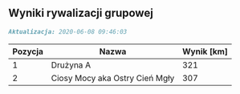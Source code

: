 ## Wyniki rywalizacji grupowej

```markdown
Aktualizacja: 2020-06-08 09:46:03
```

Pozycja | Nazwa | Wynik [km] |
------------ | -------------  | -------------
 1 |Drużyna A | 321 
 2 |Ciosy Mocy aka Ostry Cień Mgły | 307